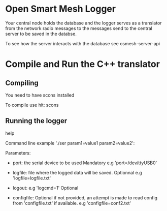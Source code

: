 # Open Smart Mesh Logger

Your central node holds the database and the logger serves as a translator from
the network radio messages to the messages send to the central server to be
saved in the databse.

To see how the server interacts with the database see osmesh-server-api


# Compile and Run the  C++ translator

## Compiling

You need to have scons installed

To compile use hit:
scons

## Running the logger

help 

Command line example 
'./ser param1=value1 param2=value2':

Parameters:

- port:	the serial device to be used
  Mandatory
  e.g 'port=/dev/ttyUSB0'

- logfile: file where the logged data will be saved.
  Optionnal
  e.g 'logfile=logfile.txt'

- logout: e.g 'logcmd=1'
  Optional

- configfile:
  Optional if not provided, an attempt is made to read config from 'configfile.txt' if available.
  e.g 'configfile=conf2.txt'
